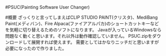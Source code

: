 #PSUC(Painting Software User Changer)

#概要
ざっくりと言ってしまえばCLIP STUDIO PAINT(クリスタ)、MediBang Paint(メディバン)、Fire Alpaca(ファイアアルパカ)のショートカットキーなどを気軽に切り替えるためのソフトになります。
Javaが入っているWindowsなら問題なく動くと思います。それ以外は動作確認していません。
PSUC.zipをダウンロードして展開すれば使えます。
需要としてはかなりニッチだと思いますが必要になったので作りました。

